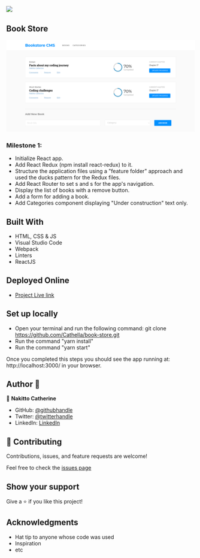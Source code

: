 ![](https://img.shields.io/badge/Microverse-blueviolet)

## Book Store
![screenshot](./Screenshot.png)

### Milestone 1:
- Initialize React app.
- Add React Redux (npm install react-redux) to it.
- Structure the application files using a "feature folder" approach and used the ducks pattern for the Redux files.
- Add React Router to set s and s for the app's navigation.
- Display the list of books with a remove button.
- Add a form for adding a book.
- Add Categories component displaying "Under construction" text only.

## Built With

- HTML, CSS & JS
- Visual Studio Code
- Webpack
- Linters
- ReactJS

## Deployed Online
- [Project Live link]()


## Set up locally

- Open your terminal and run the following command: git clone https://github.com/Cathella/book-store.git
- Run the command "yarn install"
- Run the command "yarn start"

Once you completed this steps you should see the app running at: http://localhost:3000/ in your browser.

## Author 👤

👤 **Nakitto Catherine**

- GitHub: [@githubhandle](https://github.com/Cathella)
- Twitter: [@twitterhandle](https://twitter.com/cathella9)
- LinkedIn: [LinkedIn](https://www.linkedin.com/in/nakitto-catherine2020/)

## 🤝 Contributing

Contributions, issues, and feature requests are welcome!

Feel free to check the [issues page](https://github.com/Cathella/book-store/issues)

## Show your support

Give a ⭐️ if you like this project!

## Acknowledgments

- Hat tip to anyone whose code was used
- Inspiration
- etc